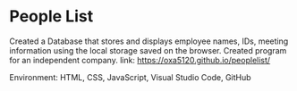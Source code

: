 # People List

Created a Database that stores and displays employee names, IDs, meeting information using the local storage saved on the browser. Created program for an independent company. link: https://oxa5120.github.io/peoplelist/

Environment: HTML, CSS, JavaScript, Visual Studio Code, GitHub 
